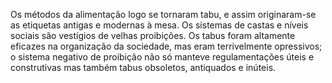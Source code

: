 ﻿Os métodos da alimentação logo se tornaram tabu, e assim originaram-se as etiquetas antigas e modernas à mesa. Os sistemas de castas e níveis sociais são vestígios de velhas proibições. Os tabus foram altamente eficazes na organização da sociedade, mas eram terrivelmente opressivos; o sistema negativo de proibição não só manteve regulamentações úteis e construtivas mas também tabus obsoletos, antiquados e inúteis.